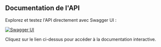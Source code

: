 ## Documentation de l'API

Explorez et testez l'API directement avec Swagger UI :

[![Swagger UI](https://img.shields.io/badge/Swagger%20UI-Documentation-blue)](https://maxencer26.github.io/API/)

Cliquez sur le lien ci-dessus pour accéder à la documentation interactive.
